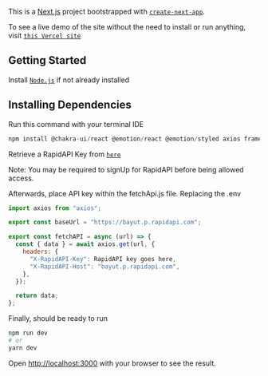 This is a [Next.js](https://nextjs.org/) project bootstrapped with [`create-next-app`](https://github.com/vercel/next.js/tree/canary/packages/create-next-app).

To see a live demo of the site without the need to install or run anything, visit [`this Vercel site`](https://api-practice2.vercel.app/)

## Getting Started

Install [`Node.js`](https://nodejs.org/en) if not already installed

## Installing Dependencies

Run this command with your terminal IDE

```Javascript
npm install @chakra-ui/react @emotion/react @emotion/styled axios framer-motion millify nprogress react-horizontal-scrolling-menu react-icons
```

Retrieve a RapidAPI Key from [`here`](https://rapidapi.com/apidojo/api/bayut)

Note: You may be required to signUp for RapidAPI before being allowed access.

Afterwards, place API key within the fetchApi.js file. Replacing the .env

```Javascript
import axios from "axios";

export const baseUrl = "https://bayut.p.rapidapi.com";

export const fetchAPI = async (url) => {
  const { data } = await axios.get(url, {
    headers: {
      "X-RapidAPI-Key": RapidAPI key goes here,
      "X-RapidAPI-Host": "bayut.p.rapidapi.com",
    },
  });

  return data;
};
```

Finally, should be ready to run

```bash
npm run dev
# or
yarn dev
```

Open [http://localhost:3000](http://localhost:3000) with your browser to see the result.
